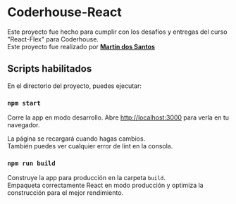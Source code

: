# Coderhouse-React

Este proyecto fue hecho para cumplir con los desafíos y entregas del curso "React-Flex" para Coderhouse.\
Este proyecto fue realizado por [**Martin dos Santos**](https://www.linkedin.com/in/martin-e-dos-santos/)

## Scripts habilitados

En el directorio del proyecto, puedes ejecutar:

### `npm start`

Corre la app en modo desarrollo.
Abre [http://localhost:3000](http://localhost:3000) para verla en tu navegador.

La página se recargará cuando hagas cambios.\
También puedes ver cualquier error de lint en la consola.

### `npm run build`

Construye la app para producción en la carpeta `build`.\
Empaqueta correctamente React en modo producción y optimiza la construcción para el mejor rendimiento.
